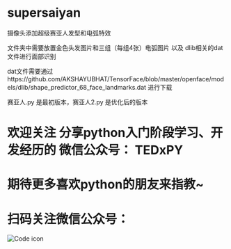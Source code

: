 # supersaiyan
摄像头添加超级赛亚人发型和电弧特效

文件夹中需要放置金色头发图片和三组（每组4张）电弧图片 以及 dlib相关的dat文件进行面部识别

dat文件需要通过https://github.com/AKSHAYUBHAT/TensorFace/blob/master/openface/models/dlib/shape_predictor_68_face_landmarks.dat 进行下载

赛亚人.py 是最初版本，赛亚人2.py 是优化后的版本

# 欢迎关注 分享python入门阶段学习、开发经历的 微信公众号： TEDxPY
# 期待更多喜欢python的朋友来指教~
# 扫码关注微信公众号：
![Code icon](http://m.qpic.cn/psb?/V12OyJnB3cG1wj/.UwCGX9yzOaqJ*7yxJ0Z9larZsy7bzhmVKv6jpy7An8!/b/dPIAAAAAAAAA&bo=AgECAQAAAAARFyA!&rf=viewer_4)
